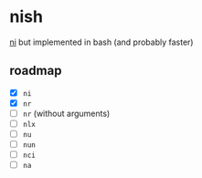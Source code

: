 # nish

[ni](https://github.com/antfu/ni) but implemented in bash (and probably faster)

## roadmap

- [x] `ni`
- [x] `nr`
- [ ] `nr` (without arguments)
- [ ] `nlx`
- [ ] `nu`
- [ ] `nun`
- [ ] `nci`
- [ ] `na`
